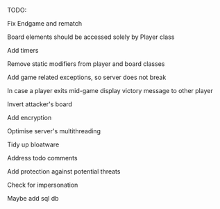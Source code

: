TODO:

Fix Endgame and rematch

Board elements should be accessed solely by Player class

Add timers

Remove static modifiers from player and board classes

Add game related exceptions, so server does not break

In case a player exits mid-game display victory message to other player

Invert attacker's board

Add encryption

Optimise server's multithreading

Tidy up bloatware

Address todo comments

Add protection against potential threats

Check for impersonation

Maybe add sql db
